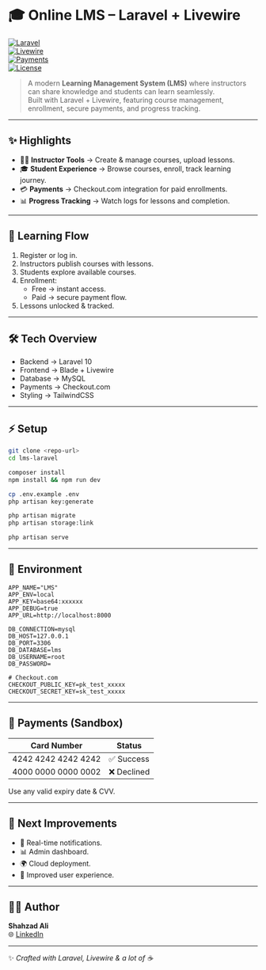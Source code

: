 # 🎓 Online LMS – Laravel + Livewire  

[![Laravel](https://img.shields.io/badge/Laravel-12.x-red?logo=laravel)](https://laravel.com)  
[![Livewire](https://img.shields.io/badge/Livewire-3.x-purple?logo=livewire)](https://livewire.laravel.com/)  
[![Payments](https://img.shields.io/badge/Payments-Checkout.com-blue)](https://www.checkout.com/)  
[![License](https://img.shields.io/badge/license-MIT-green)](#)  

> A modern **Learning Management System (LMS)** where instructors can share knowledge and students can learn seamlessly.  
> Built with Laravel + Livewire, featuring course management, enrollment, secure payments, and progress tracking.  

---

## ✨ Highlights  

- 👨‍🏫 **Instructor Tools** → Create & manage courses, upload lessons.  
- 🎓 **Student Experience** → Browse courses, enroll, track learning journey.  
- 💳 **Payments** → Checkout.com integration for paid enrollments.  
- 📊 **Progress Tracking** → Watch logs for lessons and completion.  

---

## 🔗 Learning Flow  

1. Register or log in.  
2. Instructors publish courses with lessons.  
3. Students explore available courses.  
4. Enrollment:  
   - Free → instant access.  
   - Paid → secure payment flow.  
5. Lessons unlocked & tracked.  

---

## 🛠️ Tech Overview  

- Backend → Laravel 10  
- Frontend → Blade + Livewire  
- Database → MySQL  
- Payments → Checkout.com  
- Styling → TailwindCSS  

---

## ⚡ Setup  

```bash
git clone <repo-url>
cd lms-laravel

composer install
npm install && npm run dev

cp .env.example .env
php artisan key:generate

php artisan migrate
php artisan storage:link

php artisan serve
```

---

## 🔑 Environment  

```env
APP_NAME="LMS"
APP_ENV=local
APP_KEY=base64:xxxxxx
APP_DEBUG=true
APP_URL=http://localhost:8000

DB_CONNECTION=mysql
DB_HOST=127.0.0.1
DB_PORT=3306
DB_DATABASE=lms
DB_USERNAME=root
DB_PASSWORD=

# Checkout.com
CHECKOUT_PUBLIC_KEY=pk_test_xxxxx
CHECKOUT_SECRET_KEY=sk_test_xxxxx
```

---

## 🧪 Payments (Sandbox)  

| Card Number          | Status      |
|----------------------|-------------|
| 4242 4242 4242 4242 | ✅ Success   |
| 4000 0000 0000 0002 | ❌ Declined  |

Use any valid expiry date & CVV.  

---

## 🎯 Next Improvements

- 🔔 Real-time notifications.  
- 📊 Admin dashboard.  
- 🌍 Cloud deployment.  
- 🎨 Improved user experience.  

---

## 👨‍💻 Author  

**Shahzad Ali**  
🌐 [LinkedIn](https://www.linkedin.com/in/shahzadali035)

---

✨ *Crafted with Laravel, Livewire & a lot of ☕*  